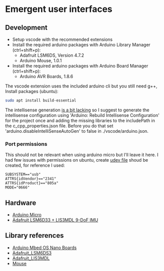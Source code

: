 # Emergent user interfaces

## Development

* Setup vscode with the recommended extensions
* Install the required arduino packages with Arduino Library Manager (ctrl+shift+p):
  * Adafruit LSM6DS, Version 4.7.2
  * Arduino Mouse, 1.0.1
* Install the required arduino packages with Arduino Board Manager (ctrl+shift+p):
  * Arduino AVR Boards, 1.8.6

The vscode extension uses the included arduino cli but you still need g++, Install packages (ubuntu):

```bash
sudo apt install build-essential
```

The intellisense generation [is a bit lacking](https://github.com/microsoft/vscode-arduino/issues/1265) so I suggest to generate the intellisense configuration using 'Arduino: Rebuild Intellisense Configuration' for the project once and adding the missing libraries to the includePath in the c_cpp_properties.json file. Before you do that set 'arduino.disableIntelliSenseAutoGen' to false in ./vscode/arduino.json.

### Port permissions

This should not be relevant when using arduino micro but I'll leave it here. I had few issues with permissions on ubuntu, create [udev file](https://askubuntu.com/questions/15570/configure-udev-to-change-permissions-on-usb-hid-device/15643#15643) shoud be created, for reference I used:

```
SUBSYSTEM=="usb"
ATTRS{idVendor}=="2341"
ATTRS{idProduct}=="805a"
MODE="0666"
```

## Hardware

* [Arduino Micro](https://docs.arduino.cc/hardware/micro/)
* [Adafruit LSM6D33 + LIS3MDL 9-DoF IMU](https://www.adafruit.com/product/4485)

## Library references

* [Arduino Mbed OS Nano Boards](https://github.com/arduino/ArduinoCore-mbed)
* [Adafruit_LSM6DS3](https://github.com/adafruit/Adafruit_LSM6DS)
* [Adafruit_LIS3MDL](https://github.com/adafruit/Adafruit_LIS3MDL)
* [Mouse](https://www.arduino.cc/reference/en/libraries/mouse/)